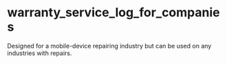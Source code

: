 # warranty_service_log_for_companies
Designed for a mobile-device repairing industry but can be used on any industries with repairs.

